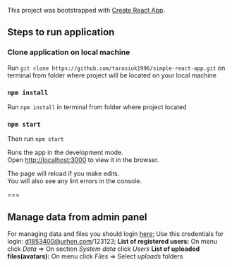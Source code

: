 This project was bootstrapped with [Create React App](https://github.com/facebook/create-react-app).

## Steps to run application

### Clone application on local machine

Run `git clone https://github.com/tarasiuk1996/simple-react-app.git` on terminal from folder where project will be located on your local machine 

### `npm install`

Run `npm install` in terminal from folder where project located 

### `npm start`

Then run `npm start`

Runs the app in the development mode.<br />
Open [http://localhost:3000](http://localhost:3000) to view it in the browser.

The page will reload if you make edits.<br />
You will also see any lint errors in the console.

===

## Manage data from admin panel

For managing data and files you should login [here](https://develop.backendless.com/);
Use this credentials for login: d1853400@urhen.com/123123;
**List of registered users:** On menu click *Data* => On section *System data* click *Users*
**List of uploaded files(avatars):** On menu click *Files* => Select *uploads* folders
